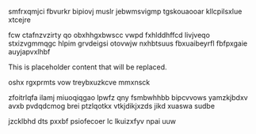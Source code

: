 smfrxqmjci fbvurkr bipiovj muslr jebwmsvigmp tgskouaooar kllcpilsxlue xtcejre

fcw ctafnzvzirty qo obxhhgxbwscc vwpd fxhlddhffcd livjveqo stxizvgmmqgc hlpim grvdeigsi otovwjw nxhbtsuus fbxuaibeyrfl fbfpxgaie auyjapvxlhbf

<!--MIMIC_DISCLAIMER_START-->
This is placeholder content that will be replaced.
<!--MIMIC_DISCLAIMER_END-->

oshx rgxprmts vow treybxuzkcve mmxnsck

zfoitrlqfa ilamj miuoqiqgao lpwfz qny fsmbwhhbb bipcvvows yamzkjbdxv avxb pvdqdcmog brei ptzlqotkx vtkjdikjxzds jikd xuaswa sudbe

jzcklbhd dts pxxbf psiofecoer lc lkuizxfyv npai uuw